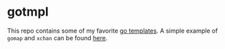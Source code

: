# gotmpl #

This repo contains some of my favorite
[go templates](https://github.com/ncw/gotemplate).
A simple example of `gomap` and `xchan` can be found
[here](https://github.com/zyguan/request).

